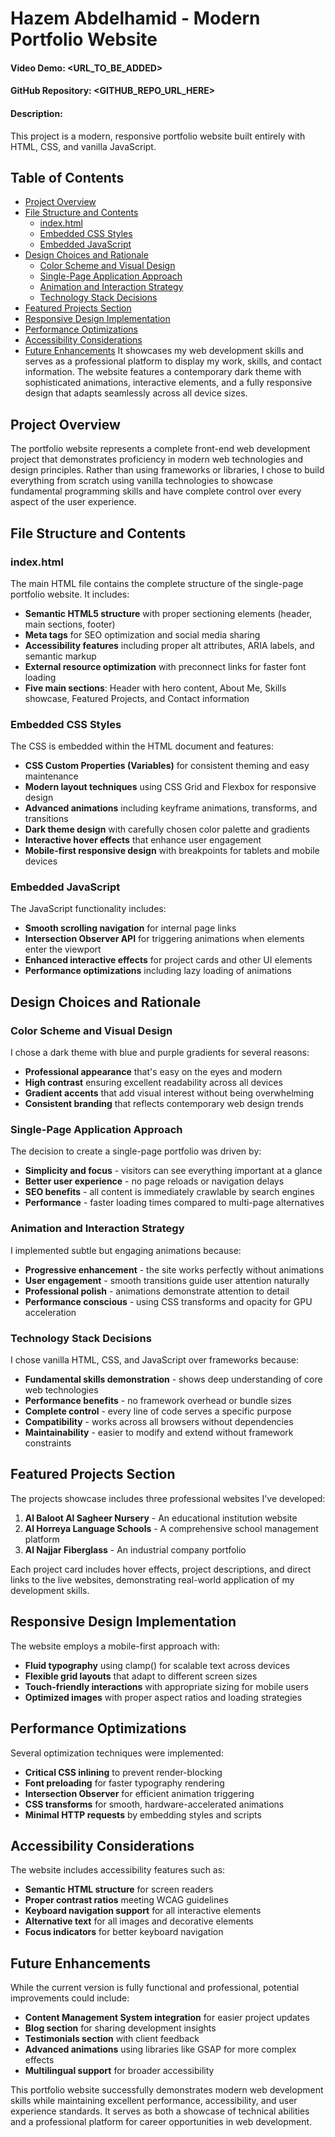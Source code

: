 # Hazem Abdelhamid - Modern Portfolio Website

#### Video Demo: <URL_TO_BE_ADDED>
#### GitHub Repository: <GITHUB_REPO_URL_HERE>

#### Description:

This project is a modern, responsive portfolio website built entirely with HTML, CSS, and vanilla JavaScript.

## Table of Contents

- [Project Overview](#project-overview)
- [File Structure and Contents](#file-structure-and-contents)
  - [index.html](#indexhtml)
  - [Embedded CSS Styles](#embedded-css-styles)
  - [Embedded JavaScript](#embedded-javascript)
- [Design Choices and Rationale](#design-choices-and-rationale)
  - [Color Scheme and Visual Design](#color-scheme-and-visual-design)
  - [Single-Page Application Approach](#single-page-application-approach)
  - [Animation and Interaction Strategy](#animation-and-interaction-strategy)
  - [Technology Stack Decisions](#technology-stack-decisions)
- [Featured Projects Section](#featured-projects-section)
- [Responsive Design Implementation](#responsive-design-implementation)
- [Performance Optimizations](#performance-optimizations)
- [Accessibility Considerations](#accessibility-considerations)
- [Future Enhancements](#future-enhancements) It showcases my web development skills and serves as a professional platform to display my work, skills, and contact information. The website features a contemporary dark theme with sophisticated animations, interactive elements, and a fully responsive design that adapts seamlessly across all device sizes.

## Project Overview

The portfolio website represents a complete front-end web development project that demonstrates proficiency in modern web technologies and design principles. Rather than using frameworks or libraries, I chose to build everything from scratch using vanilla technologies to showcase fundamental programming skills and have complete control over every aspect of the user experience.

## File Structure and Contents

### index.html
The main HTML file contains the complete structure of the single-page portfolio website. It includes:
- **Semantic HTML5 structure** with proper sectioning elements (header, main sections, footer)
- **Meta tags** for SEO optimization and social media sharing
- **Accessibility features** including proper alt attributes, ARIA labels, and semantic markup
- **External resource optimization** with preconnect links for faster font loading
- **Five main sections**: Header with hero content, About Me, Skills showcase, Featured Projects, and Contact information

### Embedded CSS Styles
The CSS is embedded within the HTML document and features:
- **CSS Custom Properties (Variables)** for consistent theming and easy maintenance
- **Modern layout techniques** using CSS Grid and Flexbox for responsive design
- **Advanced animations** including keyframe animations, transforms, and transitions
- **Dark theme design** with carefully chosen color palette and gradients
- **Interactive hover effects** that enhance user engagement
- **Mobile-first responsive design** with breakpoints for tablets and mobile devices

### Embedded JavaScript
The JavaScript functionality includes:
- **Smooth scrolling navigation** for internal page links
- **Intersection Observer API** for triggering animations when elements enter the viewport
- **Enhanced interactive effects** for project cards and other UI elements
- **Performance optimizations** including lazy loading of animations

## Design Choices and Rationale

### Color Scheme and Visual Design
I chose a dark theme with blue and purple gradients for several reasons:
- **Professional appearance** that's easy on the eyes and modern
- **High contrast** ensuring excellent readability across all devices
- **Gradient accents** that add visual interest without being overwhelming
- **Consistent branding** that reflects contemporary web design trends

### Single-Page Application Approach
The decision to create a single-page portfolio was driven by:
- **Simplicity and focus** - visitors can see everything important at a glance
- **Better user experience** - no page reloads or navigation delays
- **SEO benefits** - all content is immediately crawlable by search engines
- **Performance** - faster loading times compared to multi-page alternatives

### Animation and Interaction Strategy
I implemented subtle but engaging animations because:
- **Progressive enhancement** - the site works perfectly without animations
- **User engagement** - smooth transitions guide user attention naturally
- **Professional polish** - animations demonstrate attention to detail
- **Performance conscious** - using CSS transforms and opacity for GPU acceleration

### Technology Stack Decisions
I chose vanilla HTML, CSS, and JavaScript over frameworks because:
- **Fundamental skills demonstration** - shows deep understanding of core web technologies
- **Performance benefits** - no framework overhead or bundle sizes
- **Complete control** - every line of code serves a specific purpose
- **Compatibility** - works across all browsers without dependencies
- **Maintainability** - easier to modify and extend without framework constraints

## Featured Projects Section

The projects showcase includes three professional websites I've developed:
1. **Al Baloot Al Sagheer Nursery** - An educational institution website
2. **Al Horreya Language Schools** - A comprehensive school management platform
3. **Al Najjar Fiberglass** - An industrial company portfolio

Each project card includes hover effects, project descriptions, and direct links to the live websites, demonstrating real-world application of my development skills.

## Responsive Design Implementation

The website employs a mobile-first approach with:
- **Fluid typography** using clamp() for scalable text across devices
- **Flexible grid layouts** that adapt to different screen sizes
- **Touch-friendly interactions** with appropriate sizing for mobile users
- **Optimized images** with proper aspect ratios and loading strategies

## Performance Optimizations

Several optimization techniques were implemented:
- **Critical CSS inlining** to prevent render-blocking
- **Font preloading** for faster typography rendering
- **Intersection Observer** for efficient animation triggering
- **CSS transforms** for smooth, hardware-accelerated animations
- **Minimal HTTP requests** by embedding styles and scripts

## Accessibility Considerations

The website includes accessibility features such as:
- **Semantic HTML structure** for screen readers
- **Proper contrast ratios** meeting WCAG guidelines
- **Keyboard navigation support** for all interactive elements
- **Alternative text** for all images and decorative elements
- **Focus indicators** for better keyboard navigation

## Future Enhancements

While the current version is fully functional and professional, potential improvements could include:
- **Content Management System integration** for easier project updates
- **Blog section** for sharing development insights
- **Testimonials section** with client feedback
- **Advanced animations** using libraries like GSAP for more complex effects
- **Multilingual support** for broader accessibility

This portfolio website successfully demonstrates modern web development skills while maintaining excellent performance, accessibility, and user experience standards. It serves as both a showcase of technical abilities and a professional platform for career opportunities in web development.

